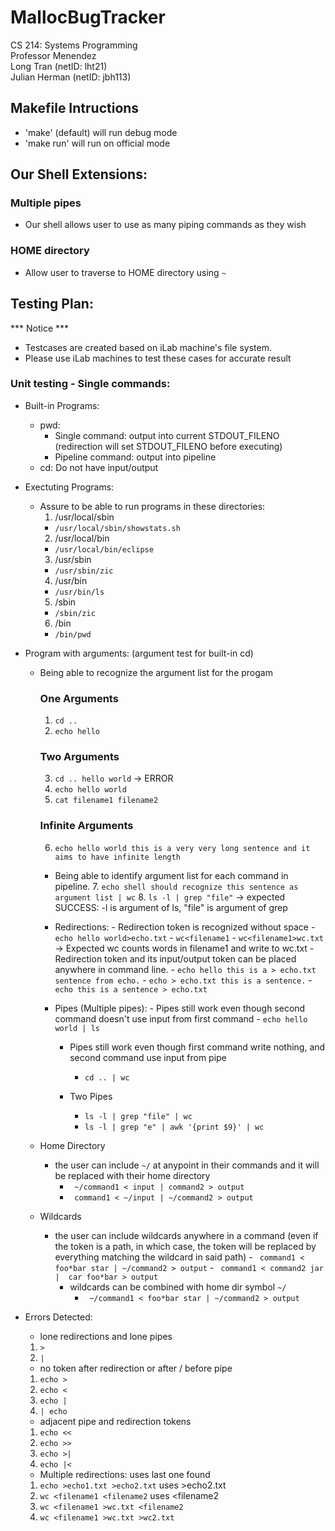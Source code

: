 # MallocBugTracker
CS 214: Systems Programming  
Professor Menendez  
Long Tran (netID: lht21)  
Julian Herman (netID: jbh113)  



## Makefile Intructions
- 'make' (default) will run debug mode
- 'make run' will run on official mode

## Our Shell Extensions:
### Multiple pipes
  - Our shell allows user to use as many piping commands as they wish

### HOME directory
  - Allow user to traverse to HOME directory using `~`

## Testing Plan:
*** Notice ***
  - Testcases are created based on iLab machine's file system. 
  - Please use iLab machines to test these cases for accurate result

### Unit testing - Single commands:
  - Built-in Programs:
    - pwd: 
      - Single command: output into current STDOUT_FILENO (redirection will set STDOUT_FILENO before executing)
      - Pipeline command: output into pipeline
    - cd: Do not have input/output

  - Exectuting Programs:
    - Assure to be able to run programs in these directories:
      1. /usr/local/sbin 
        - `/usr/local/sbin/showstats.sh`
      2. /usr/local/bin
        - `/usr/local/bin/eclipse`
      3. /usr/sbin
        - `/usr/sbin/zic`
      4. /usr/bin
        - `/usr/bin/ls`
      5. /sbin
        - `/sbin/zic` 
      6. /bin
        - `/bin/pwd` 

  - Program with arguments: (argument test for built-in cd)
    - Being able to recognize the argument list for the progam 
        ### One Arguments
        1. `cd ..`
        2. `echo hello` 
        
        ### Two Arguments
        3. `cd .. hello world` -> ERROR
        4. `echo hello world`
        5. `cat filename1 filename2`

        ### Infinite Arguments
        6. `echo hello world this is a very very long sentence and it aims to have infinite length`

	    - Being able to identify argument list for each command in pipeline.
	        7. `echo shell should recognize this sentence as argument list | wc`
	        8. `ls -l | grep "file"` -> expected SUCCESS: -l is argument of ls, "file" is argument of grep
	
	  - Redirections: 
		    - Redirection token is recognized without space
		      -  `echo hello world>echo.txt`
		      -  `wc<filename1`
		      -  `wc<filename1>wc.txt`
		        -> Expected wc counts words in filename1 and write to wc.txt
		    - Redirection token and its input/output token can be placed anywhere in command line.
		      - `echo hello this is a > echo.txt sentence from echo.`
		      - `echo > echo.txt this is a sentence.`
		      - `echo this is a sentence > echo.txt`
	
	      
	  - Pipes (Multiple pipes):
		      - Pipes still work even though second command doesn't use input from first command
	         - `echo hello world | ls`
	      - Pipes still work even though first command write nothing, and second command use input from pipe
	         - `cd .. | wc`  
	
	      - Two Pipes
	         - `ls -l | grep "file" | wc`
	         - `ls -l | grep "e" | awk '{print $9}' | wc`
     - Home Directory
    	 - the user can include `~/` at anypoint in their commands and it will be replaced with their home directory
		     -  ` ~/command1 < input | command2 > output`
		     -  ` command1 < ~/input | ~/command2 > output`
     -  Wildcards
    	 -  the user can include wildcards anywhere in a command (even if the token is a path, in which case, the token will be replaced by everything matching the wildcard in said path)
     			-  ` command1 < foo*bar star | ~/command2 > output`
     			-  ` command1 < command2 jar |  car foo*bar > output`
 			-  wildcards can be combined with home dir symbol `~/`
 				-  ` ~/command1 < foo*bar star | ~/command2 > output`

  - Errors Detected:
      * lone redirections and lone pipes
      1. `>`
      2. `|`
      * no token after redirection or after / before pipe
      1. `echo >` 
      2. `echo <`
      3. `echo |`
      4. `| echo`
      * adjacent pipe and redirection tokens
      1. `echo <<`
      2. `echo >>`
      3. `echo >|`
      4. `echo |<`

      * Multiple redirections: uses last one found
      1. `echo >echo1.txt >echo2.txt` uses >echo2.txt
      2. `wc <filename1 <filename2` uses <filename2
      3. `wc <filename1 >wc.txt <filename2`
      4. `wc <filename1 >wc.txt >wc2.txt`